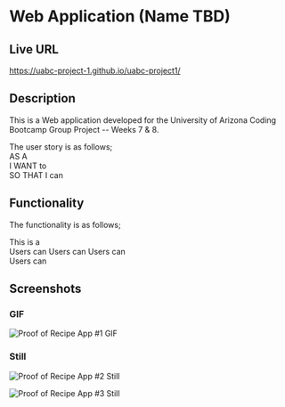 # Web Application (Name TBD)

## Live URL
https://uabc-project-1.github.io/uabc-project1/

## Description
This is a Web application developed for the University of Arizona Coding Bootcamp Group Project -- Weeks 7 & 8. 

The user story is as follows;     
AS A        
I WANT to    
SO THAT I can      

## Functionality 
The functionality is as follows;   

This is a       
Users can 
Users can 
Users can    
Users can 


## Screenshots

### GIF
![Proof of Recipe App #1 GIF](./assets/doc/??? "Proof of Recipe App #1")

### Still
![Proof of Recipe App #2 Still](./assets/doc/??? "Proof of Recipe App #2")

![Proof of Recipe App #3 Still](./assets/doc/??? "Proof of Recipe App #3")


